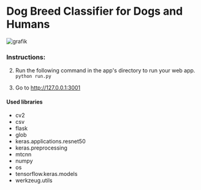 # Dog Breed Classifier for Dogs and Humans
![grafik](https://github.com/user-attachments/assets/987a5298-438b-44dc-b934-dc77c926f85d)

### Instructions:

2. Run the following command in the app's directory to run your web app.
    `python run.py`

3. Go to http://127.0.0.1:3001


#### Used libraries
- cv2
- csv
- flask
- glob
- keras.applications.resnet50
- keras.preprocessing
- mtcnn   
- numpy
- os
- tensorflow.keras.models
- werkzeug.utils
